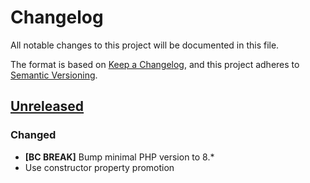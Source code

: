 # Changelog
All notable changes to this project will be documented in this file.

The format is based on [Keep a Changelog](https://keepachangelog.com/en/1.0.0/),
and this project adheres to [Semantic Versioning](https://semver.org/spec/v2.0.0.html).

## [Unreleased]

### Changed
- **[BC BREAK]** Bump minimal PHP version to 8.*
- Use constructor property promotion

[Unreleased]: https://github.com/Tuzex/responder/compare/v1.0.0...HEAD
